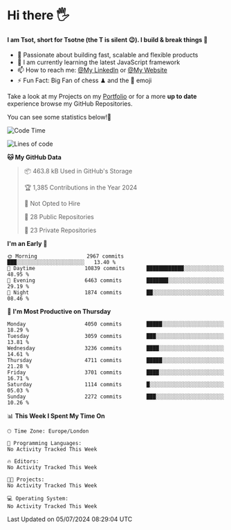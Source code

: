 # Hi there :raised_hand_with_fingers_splayed:
#### I am Tsot, short for Tsotne (the T is silent :wink:). I build & break things :space_invader:
- :telescope: Passionate about building fast, scalable and flexible products
- :seedling: I am currently learning the latest JavaScript framework 
- :mailbox: How to reach me: [@My LinkedIn](https://www.linkedin.com/in/tsotne-gvadzabia/) or [@My Website](https://tsotne.co.uk/contact)
- :zap: Fun Fact: Big Fan of chess ♟ and the 👾 emoji

Take a look at my Projects on my [Portfolio](https://tsotne.co.uk/) or for a more **up to date** experience browse my GitHub Repositories.

You can see some statistics below!:space_invader:
<!--START_SECTION:waka-->
![Code Time](http://img.shields.io/badge/Code%20Time-761%20hrs%202%20mins-blue)

![Lines of code](https://img.shields.io/badge/From%20Hello%20World%20I%27ve%20Written-7.2%20million%20lines%20of%20code-blue)

**🐱 My GitHub Data** 

> 📦 463.8 kB Used in GitHub's Storage 
 > 
> 🏆 1,385 Contributions in the Year 2024
 > 
> 🚫 Not Opted to Hire
 > 
> 📜 28 Public Repositories 
 > 
> 🔑 23 Private Repositories 
 > 
**I'm an Early 🐤** 

```text
🌞 Morning                2967 commits        ███░░░░░░░░░░░░░░░░░░░░░░   13.40 % 
🌆 Daytime                10839 commits       ████████████░░░░░░░░░░░░░   48.95 % 
🌃 Evening                6463 commits        ███████░░░░░░░░░░░░░░░░░░   29.19 % 
🌙 Night                  1874 commits        ██░░░░░░░░░░░░░░░░░░░░░░░   08.46 % 
```
📅 **I'm Most Productive on Thursday** 

```text
Monday                   4050 commits        █████░░░░░░░░░░░░░░░░░░░░   18.29 % 
Tuesday                  3059 commits        ███░░░░░░░░░░░░░░░░░░░░░░   13.81 % 
Wednesday                3236 commits        ████░░░░░░░░░░░░░░░░░░░░░   14.61 % 
Thursday                 4711 commits        █████░░░░░░░░░░░░░░░░░░░░   21.28 % 
Friday                   3701 commits        ████░░░░░░░░░░░░░░░░░░░░░   16.71 % 
Saturday                 1114 commits        █░░░░░░░░░░░░░░░░░░░░░░░░   05.03 % 
Sunday                   2272 commits        ███░░░░░░░░░░░░░░░░░░░░░░   10.26 % 
```


📊 **This Week I Spent My Time On** 

```text
🕑︎ Time Zone: Europe/London

💬 Programming Languages: 
No Activity Tracked This Week

🔥 Editors: 
No Activity Tracked This Week

🐱‍💻 Projects: 
No Activity Tracked This Week

💻 Operating System: 
No Activity Tracked This Week
```


 Last Updated on 05/07/2024 08:29:04 UTC
<!--END_SECTION:waka-->
